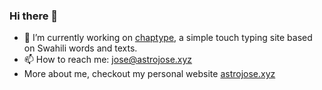 ### Hi there 👋
- 🔭 I’m currently working on [chaptype](https://chaptyp.web.app), a simple touch typing site based on Swahili words and texts.
- 📫 How to reach me: [jose@astrojose.xyz](mailto:jose@astrojose.xyz)
- More about me, checkout my personal website [astrojose.xyz](astrojose.xyz)

<!--
**astrojose/astrojose** is a ✨ _special_ ✨ repository because its `README.md` (this file) appears on your GitHub profile.

Here are some ideas to get you started:


- 🌱 I’m currently learning ...
- 👯 I’m looking to collaborate on ...
- 🤔 I’m looking for help with ...
- 💬 Ask me about ...
- 📫 How to reach me: ...
- 😄 Pronouns: ...
- ⚡ Fun fact: ...
-->
